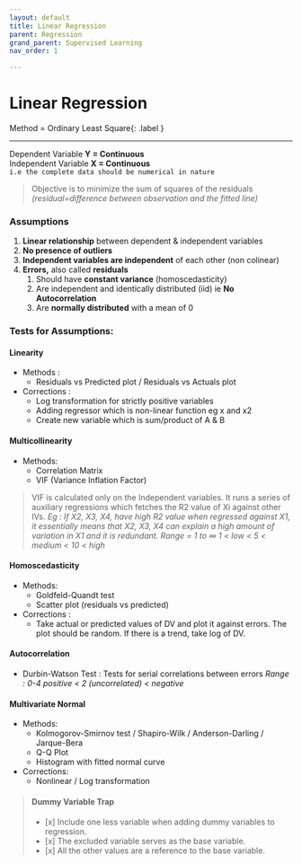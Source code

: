 ```yaml
---
layout: default
title: Linear Regression
parent: Regression
grand_parent: Supervised Learning
nav_order: 1

---
```

# Linear Regression

Method = Ordinary Least Square{: .label }

***

Dependent Variable **Y  = Continuous**  
Independent Variable **X = Continuous**  
`i.e the complete data should be numerical in nature`

> Objective is to minimize the sum of squares of the residuals  
> _(residual=difference between observation and the fitted line)_

### Assumptions

1. **Linear relationship** between dependent & independent variables
2. **No presence of outliers**
3. **Independent variables are independent** of each other (non colinear)
4. **Errors,** also called **residuals**
   1. Should have **constant variance** (homoscedasticity)
   2. Are independent and identically distributed (iid) ie **No Autocorrelation**
   3. Are **normally distributed** with a mean of 0

### Tests for Assumptions:

#### Linearity

* Methods :
  * Residuals vs Predicted plot / Residuals vs Actuals plot
* Corrections :
  * Log transformation for strictly positive variables
  * Adding regressor which is non-linear function eg x and x2
  * Create new variable which is sum/product of A & B

#### Multicollinearity

* Methods:
  * Correlation Matrix
  * VIF (Variance Inflation Factor)

> VIF is calculated only on the Independent variables. It runs a series of auxiliary regressions which fetches the R2 value of Xi against other IVs.
> _Eg : If X2, X3, X4, have high R2 value when regressed against X1, it essentially means that X2, X3, X4 can explain a high amount of variation in X1 and it is redundant._ _Range = 1 to ∞ 1 < low < 5 < medium < 10 < high_

#### Homoscedasticity

* Methods:
  * Goldfeld-Quandt test
  * Scatter plot (residuals vs predicted)
* Corrections :
  * Take actual or predicted values of DV and plot it against errors. The plot should be random. If there is a trend, take log of DV.

#### Autocorrelation

* Durbin-Watson Test : Tests for serial correlations between errors
  _Range : 0-4 positive < 2 (uncorrelated) < negative_

#### Multivariate Normal

* Methods:
  * Kolmogorov-Smirnov test / Shapiro-Wilk / Anderson-Darling / Jarque-Bera
  * Q-Q Plot
  * Histogram with fitted normal curve
* Corrections:
  * Nonlinear / Log transformation

> #### Dummy Variable Trap
>
> * \[x\] Include one less variable when adding dummy variables to regression.
> * \[x\] The excluded variable serves as the base variable.
> * \[x\] All the other values are a reference to the base variable.